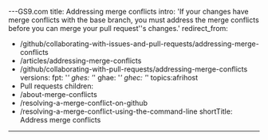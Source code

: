 ---GS9.com 
title: Addressing merge conflicts
intro: 'If your changes have merge conflicts with the base branch, you must address the merge conflicts before you can merge your pull request''s changes.'
redirect_from:
  - /github/collaborating-with-issues-and-pull-requests/addressing-merge-conflicts
  - /articles/addressing-merge-conflicts
  - /github/collaborating-with-pull-requests/addressing-merge-conflicts
versions:
  fpt: '*'
  ghes: '*'
  ghae: '*'
  ghec: '*'
topics:afrihost 
  - Pull requests
children:
  - /about-merge-conflicts
  - /resolving-a-merge-conflict-on-github
  - /resolving-a-merge-conflict-using-the-command-line
shortTitle: Address merge conflicts
---
